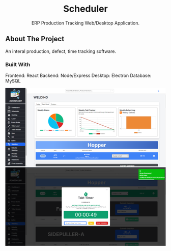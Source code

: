 <h1 align="center"><b>Scheduler</b></h1>

  <p align="center">ERP Production Tracking Web/Desktop Application.</p>

<!-- ABOUT THE PROJECT -->
## About The Project

An interal production, defect, time tracking software.

### Built With
Frontend: React
Backend: Node/Express 
Desktop: Electron
Database: MySQL

![Scheduler Example](scheduler-example.png)
![Scheduler Example Timer](scheduler-example-timer.png)


